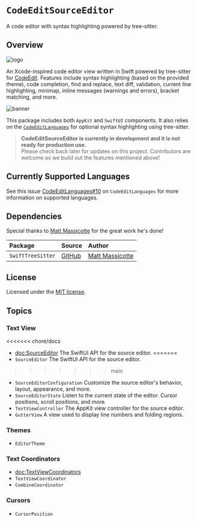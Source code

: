 # ``CodeEditSourceEditor``

A code editor with syntax highlighting powered by tree-sitter. 

## Overview

![logo](codeeditsourceeditor-logo)

An Xcode-inspired code editor view written in Swift powered by tree-sitter for [CodeEdit](https://github.com/CodeEditApp/CodeEdit). Features include syntax highlighting (based on the provided theme), code completion, find and replace, text diff, validation, current line highlighting, minimap, inline messages (warnings and errors), bracket matching, and more.

![banner](preview)

This package includes both `AppKit` and `SwiftUI` components. It also relies on the [`CodeEditLanguages`](https://github.com/CodeEditApp/CodeEditLanguages) for optional syntax highlighting using tree-sitter. 

> **CodeEditSourceEditor is currently in development and it is not ready for production use.** <br> Please check back later for updates on this project. Contributors are welcome as we build out the features mentioned above!

## Currently Supported Languages

See this issue [CodeEditLanguages#10](https://github.com/CodeEditApp/CodeEditLanguages/issues/10) on `CodeEditLanguages` for more information on supported languages.

## Dependencies

Special thanks to [Matt Massicotte](https://bsky.app/profile/massicotte.org) for the great work he's done!

| Package | Source | Author |
| :- | :- | :- |
| `SwiftTreeSitter` | [GitHub](https://github.com/ChimeHQ/SwiftTreeSitter) | [Matt Massicotte](https://bsky.app/profile/massicotte.org) |

## License

Licensed under the [MIT license](https://github.com/CodeEditApp/CodeEdit/blob/main/LICENSE.md).

## Topics

### Text View

<<<<<<< chore/docs
- <doc:SourceEditor> The SwiftUI API for the source editor.
=======
- ``SourceEditor`` The SwiftUI API for the source editor.
>>>>>>> main
- ``SourceEditorConfiguration`` Customize the source editor's behavior, layout, appearance, and more.
- ``SourceEditorState`` Listen to the current state of the editor. Cursor positions, scroll positions, and more.
- ``TextViewController`` The AppKit view controller for the source editor.
- ``GutterView`` A view used to display line numbers and folding regions.

### Themes

- ``EditorTheme``

### Text Coordinators

- <doc:TextViewCoordinators>
- ``TextViewCoordinator``
- ``CombineCoordinator`` 

### Cursors

- ``CursorPosition``
